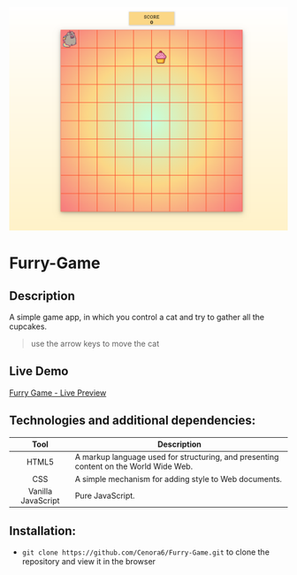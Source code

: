 ![](images/preview.png)

# Furry-Game

## Description
A simple game app, in which you control a cat and try to gather all the cupcakes. 

> use the arrow keys to move the cat

## Live Demo
[Furry Game - Live Preview](https://cenora6.github.io/Furry-Game/)

## Technologies and additional dependencies:

| Tool | Description |
| :-------------:|--------------|
| HTML5 | A markup language used for structuring, and presenting content on the World Wide Web. |
| CSS | A simple mechanism for adding style to Web documents. |
| Vanilla JavaScript | Pure JavaScript. |

## Installation:
-  ```git clone https://github.com/Cenora6/Furry-Game.git``` to clone the repository and view it in the browser

